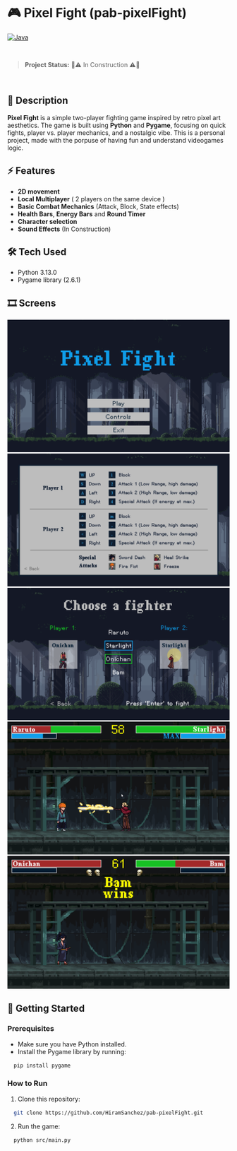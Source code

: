 # 🎮 Pixel Fight  (pab-pixelFight)  

[![Java](https://img.shields.io/badge/Python-3.13.0-blue)](https://www.oracle.com/java/)  

</br>

> **Project Status:** 🚧⚠️ In Construction ⚠️🚧  

</br>

## 📝 Description  
**Pixel Fight** is a simple two-player fighting game inspired by retro pixel art aesthetics. The game is built using **Python** and **Pygame**, focusing on quick fights, player vs. player mechanics, and a nostalgic vibe. This is a personal project, made with the porpuse of having fun and understand videogames logic.

## ⚡ Features
- **2D movement**  
- **Local Multiplayer** ( 2 players on the same device )  
- **Basic Combat Mechanics** (Attack, Block, State effects)  
- **Health Bars**, **Energy Bars** and **Round Timer**  
- **Character selection** 
- **Sound Effects** (In Construction)

## 🛠️ Tech Used  
- Python 3.13.0  
- Pygame library (2.6.1)

## 🎞️ Screens 

<img src="https://github.com/HiramSanchez/pab-pixelFight/blob/main/assets/images/ss/main.png">

</br>

<img src="https://github.com/HiramSanchez/pab-pixelFight/blob/main/assets/images/ss/controls.png">

</br>

<img src="https://github.com/HiramSanchez/pab-pixelFight/blob/main/assets/images/ss/selector.png">

</br>

<img src="https://github.com/HiramSanchez/pab-pixelFight/blob/main/assets/images/ss/fight.png">

</br>

<img src="https://github.com/HiramSanchez/pab-pixelFight/blob/main/assets/images/ss/fight2.png">

</br>

## 🚀 Getting Started

### Prerequisites  
- Make sure you have Python installed.  
- Install the Pygame library by running:  
```bash
  pip install pygame
```
### How to Run 
1. Clone this repository:  
 ```bash
   git clone https://github.com/HiramSanchez/pab-pixelFight.git
 ```
2. Run the game:
 ```bash
   python src/main.py
 ```

  
